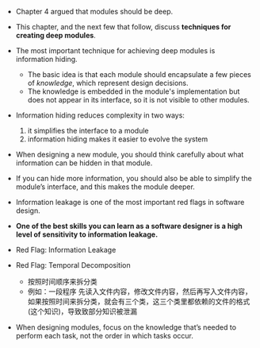 + Chapter 4 argued that modules should be deep.
+ This chapter, and the next few that follow, discuss **techniques for creating deep modules**.

+ The most important technique for achieving deep modules is information hiding.
    + The basic idea is that each module should encapsulate a few pieces of *knowledge*, which represent design decisions.
    + The knowledge is embedded in the module's implementation but does not appear in its interface, so it is not visible to other modules.

+ Information hiding reduces complexity in two ways:
    1. it simplifies the interface to a module
    2. information hiding makes it easier to evolve the system

+ When designing a new module, you should think carefully about what information can be hidden in that module.
+ If you can hide more information, you should also be able to simplify the module’s interface, and this makes the module deeper.

+ Information leakage is one of the most important red flags in software design.
+ **One of the best skills you can learn as a software designer is a high level of sensitivity to information leakage.**

+ Red Flag: Information Leakage

+ Red Flag: Temporal Decomposition
    + 按照时间顺序来拆分类
    + 例如：一段程序 先读入文件内容，修改文件内容，然后再写入文件内容，如果按照时间来拆分类，就会有三个类，这三个类里都依赖的文件的格式(这个知识)，导致致部分知识被泄漏

+ When designing modules, focus on the knowledge that’s needed to perform each task, not the order in which tasks occur.

